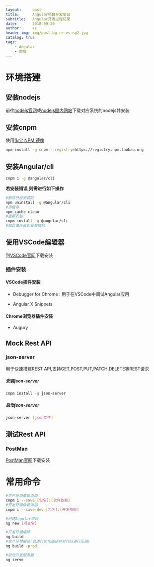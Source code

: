```yaml
---
layout:     post
title:      Angular项目开发笔记
subtitle:   Angular开发过程记录
date:       2018-09-20
author:     zz
header-img: img/post-bg-re-vs-ng2.jpg
catalog: true
tags:
    - Angular
    - 前端
---
```


# 环境搭建

## 安装nodejs

前往[nodejs官网](https://nodejs.org/en/)或[nodejs国内网站](http://nodejs.cn/)下载对应系统的nodejs并安装

## 安装cnpm

使用[淘宝 NPM 镜像](https://npm.taobao.org/)

```bash
npm install -g cnpm --registry=https://registry.npm.taobao.org
```

## 安装Angular/cli

```bash
cnpm i -g @angular/cli
```

**若安装错误,则需进行如下操作**

```bash
#删除已经安装的
npm uninstall -g @angular/cli
#清缓存
npm cache clean
#重新安装
cnpm install -g @angular/cli
#如此循环直到安装成功
```


## 使用VSCode编辑器

到[VSCode官网](https://code.visualstudio.com/)下载安装

### 插件安装

#### VSCode插件安装

- Debugger for Chrome : 用于在VSCode中调试Angular应用

- Angular X Snippets

#### Chrome浏览器插件安装
- Augury

## Mock Rest API

### json-server

用于快速搭建REST API,支持GET,POST,PUT,PATCH,DELETE等REST请求

##### 安装json-server

```bash
cnpm install -g json-server
```

##### 启动json-server

```bash
json-server [json文件]
```

## 测试Rest API

### PostMan

[PostMan官网](https://www.getpostman.com/)下载安装

# 常用命令

```bash
#生产环境依赖添加
cnpm i --save [包名]:[软件依赖]
#开发环境依赖添加
cnpm i --save-dev [包名]:[开发依赖]

#创建Angular项目
ng new [项目名]

#开发环境编译
ng build
#生产环境编译(会进行优化编译并对代码进行压缩)
ng build -prod

#启动开发服务器
ng serve
```

